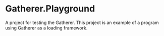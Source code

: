 ﻿# Gatherer.Playground
A project for testing the Gatherer. This project is an example of a program using Gatherer as a loading framework.